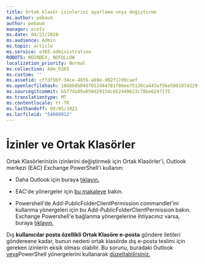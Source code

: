 ```yaml
---
title: Ortak klasör izinlerini ayarlama veya değiştirme
ms.author: pebaum
author: pebaum
manager: scotv
ms.date: 04/21/2020
ms.audience: Admin
ms.topic: article
ms.service: o365-administration
ROBOTS: NOINDEX, NOFOLLOW
localization_priority: Normal
ms.collection: Adm_O365
ms.custom: ''
ms.assetid: cffdf9bf-34ce-40f6-a69e-d02f17d9caef
ms.openlocfilehash: 1868b8b04df012d44781f86ee75120ca443af5be5801074329f17c0e40a5acc7
ms.sourcegitcommit: b5f7da89a650d2915dc652449623c78be6247175
ms.translationtype: MT
ms.contentlocale: tr-TR
ms.lasthandoff: 08/05/2021
ms.locfileid: "54060912"
---
```

# <a name="permissions-and-public-folders"></a>İzinler ve Ortak Klasörler

Ortak Klasörlerinizin izinlerini değiştirmek için Ortak Klasörler'i, Outlook merkezi (EAC) Exchange PowerShell'i kullanın:
  
- Daha Outlook için buraya [tıklayın.](https://support.office.com/article/Set-or-change-permissions-for-a-public-folder-b2e0440c-7873-48ec-9ff2-b1a20b723005.aspx)
    
- EAC'de yönergeler için [bu makaleye](https://technet.microsoft.com/library/jj651147%28v=exchg.150%29.aspx.aspx#Anchor_1) bakın. 
    
- Powershell'de Add-PublicFolderClientPermission [](https://technet.microsoft.com/library/bb124743%28v=exchg.160%29.aspx.aspx) commandlet'ini kullanma yönergeleri için bu Add-PublicFolderClientPermission bakın. Exchange Powershell'e bağlanma yönergelerine ihtiyacınız varsa, buraya [tıklayın.](https://technet.microsoft.com/library/jj984289%28v=exchg.160%29.aspx.aspx)
    
Dış **kullanıcılar posta özellikli Ortak Klasöre e-posta** göndere iletileri göndereene kadar, bunun nedeni ortak klasörde dış e-posta teslimi için gereken izinlerin eksik olması olabilir. Bu sorunu, buradaki Outlook [veya](https://technet.microsoft.com/library/aa997560%28v=exchg.150%29.aspx.aspx#Anchor_1)PowerShell yönergelerini kullanarak [düzeltabilirsiniz.](https://support.microsoft.com/help/2984402/-5.7.1-smtp-550-5.7.1-resolver.rst.authrequired-nondelivery-report-when-external-users-try-to-send-mail-to-mail-enabled-public-folders-in-office-365.aspx)
  

